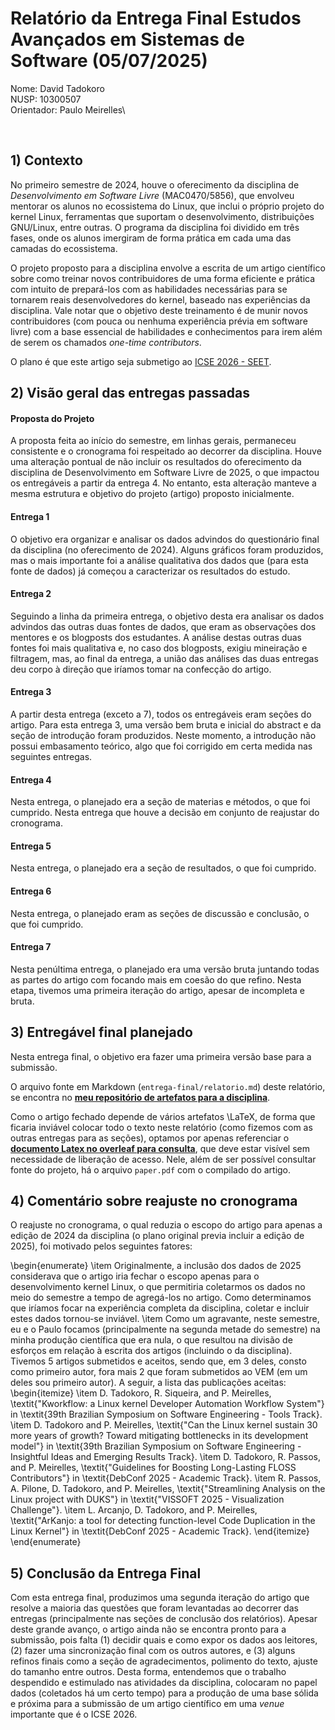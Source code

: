 # Relatório da Entrega Final Estudos Avançados em Sistemas de Software (05/07/2025)

Nome: David Tadokoro\
NUSP: 10300507\
Orientador: Paulo Meirelles\

<br>

## 1) Contexto

No primeiro semestre de 2024, houve o oferecimento da disciplina de
*Desenvolvimento em Software Livre* (MAC0470/5856), que envolveu mentorar os
alunos no ecossistema do Linux, que inclui o próprio projeto do kernel Linux,
ferramentas que suportam o desenvolvimento, distribuições GNU/Linux, entre
outras. O programa da disciplina foi dividido em três fases, onde os alunos
imergiram de forma prática em cada uma das camadas do ecossistema.

O projeto proposto para a disciplina envolve a escrita de um artigo científico
sobre como treinar novos contribuidores de uma forma eficiente e prática com
intuito de prepará-los com as habilidades necessárias para se tornarem reais
desenvolvedores do kernel, baseado nas experiências da disciplina. Vale notar
que o objetivo deste treinamento é de munir novos contribuidores (com pouca ou
nenhuma experiência prévia em software livre) com a base essencial de
habilidades e conhecimentos para irem além de serem os chamados _one-time
contributors_.

O plano é que este artigo seja submetigo ao [ICSE 2026 -
SEET](https://conf.researchr.org/track/icse-2026/icse-2026-software-engineering-education-and-training--seet-).

## 2) Visão geral das entregas passadas

#### Proposta do Projeto

A proposta feita ao início do semestre, em linhas gerais, permaneceu consistente
e o cronograma foi respeitado ao decorrer da disciplina. Houve uma alteração
pontual de não incluir os resultados do oferecimento da disciplina de
Desenvolvimento em Software Livre de 2025, o que impactou os entregáveis a
partir da entrega 4. No entanto, esta alteração manteve a mesma estrutura e
objetivo do projeto (artigo) proposto inicialmente.

#### Entrega 1

O objetivo era organizar e analisar os dados advindos do questionário final da
disciplina (no oferecimento de 2024). Alguns gráficos foram produzidos, mas o
mais importante foi a análise qualitativa dos dados que (para esta fonte de
dados) já começou a caracterizar os resultados do estudo.

#### Entrega 2

Seguindo a linha da primeira entrega, o objetivo desta era analisar os dados
advindos das outras duas fontes de dados, que eram as observações dos mentores e
os blogposts dos estudantes. A análise destas outras duas fontes foi mais
qualitativa e, no caso dos blogposts, exigiu mineiração e filtragem, mas, ao
final da entrega, a união das análises das duas entregas deu corpo à direção que
iríamos tomar na confecção do artigo.

#### Entrega 3

A partir desta entrega (exceto a 7), todos os entregáveis eram seções do artigo.
Para esta entrega 3, uma versão bem bruta e inicial do abstract e da seção de
introdução foram produzidos. Neste momento, a introdução não possui embasamento
teórico, algo que foi corrigido em certa medida nas seguintes entregas.

#### Entrega 4

Nesta entrega, o planejado era a seção de materias e métodos, o que foi
cumprido.  Nesta entrega que houve a decisão em conjunto de reajustar do
cronograma.

#### Entrega 5

Nesta entrega, o planejado era a seção de resultados, o que foi cumprido.

#### Entrega 6

Nesta entrega, o planejado eram as seções de discussão e conclusão, o que foi
cumprido.

#### Entrega 7

Nesta penúltima entrega, o planejado era uma versão bruta juntando todas as
partes do artigo com focando mais em coesão do que refino. Nesta etapa, tivemos
uma primeira iteração do artigo, apesar de incompleta e bruta.

## 3) Entregável final planejado

Nesta entrega final, o objetivo era fazer uma primeira versão base para a
submissão.

O arquivo fonte em Markdown (`entrega-final/relatorio.md`) deste relatório, se
encontra no [**meu repositório de artefatos para a
disciplina**](https://github.com/davidbtadokoro/advanced-studies-softsys).

Como o artigo fechado depende de vários artefatos \LaTeX, de forma que ficaria
inviável colocar todo o texto neste relatório (como fizemos com as outras
entregas para as seções), optamos por apenas referenciar o [**documento Latex no
overleaf para
consulta**](https://www.overleaf.com/project/6673313021f8abfcd11f4430), que deve
estar visível sem necessidade de liberação de acesso. Nele, além de ser possível
consultar fonte do projeto, há o arquivo `paper.pdf` com o compilado do artigo.

## 4) Comentário sobre reajuste no cronograma

O reajuste no cronograma, o qual reduzia o escopo do artigo para apenas a edição
de 2024 da disciplina (o plano original previa incluir a edição de 2025), foi
motivado pelos seguintes fatores:

\begin{enumerate}
    \item Originalmente, a inclusão dos dados de 2025 considerava que o artigo
    iria fechar o escopo apenas para o desenvolvimento kernel Linux, o que
    permitiria coletarmos os dados no meio do semestre a tempo de agregá-los no
    artigo. Como determinamos que iríamos focar na experiência completa da
    disciplina, coletar e incluir estes dados tornou-se inviável.
    \item Como um agravante, neste semestre, eu e o Paulo focamos
    (principalmente na segunda metade do semestre) na minha produção científica
    que era nula, o que resultou na divisão de esforços em relação à escrita dos
    artigos (incluindo o da disciplina). Tivemos 5 artigos submetidos e aceitos,
    sendo que, em 3 deles, consto como primeiro autor, fora mais 2 que foram
    submetidos ao VEM (em um deles sou primeiro autor). A seguir, a lista das
    publicações aceitas:
    \begin{itemize}
        \item D. Tadokoro, R. Siqueira, and P. Meirelles, \textit{"Kworkflow: a Linux
        kernel Developer Automation Workflow System"} in \textit{39th Brazilian
        Symposium on Software Engineering - Tools Track}.
        \item D. Tadokoro and P. Meirelles, \textit{"Can the Linux kernel sustain 30
        more years of growth? Toward mitigating bottlenecks in its development
        model"} in \textit{39th Brazilian Symposium on Software Engineering -
        Insightful Ideas and Emerging Results Track}.
        \item D. Tadokoro, R. Passos, and P. Meirelles, \textit{"Guidelines for
        Boosting Long-Lasting FLOSS Contributors"} in \textit{DebConf 2025 - Academic
        Track}.
        \item R. Passos, A. Pilone, D. Tadokoro, and P. Meirelles,
        \textit{"Streamlining Analysis on the Linux project with DUKS"} in \textit{"VISSOFT
        2025 - Visualization Challenge"}.
        \item L. Arcanjo, D. Tadokoro, and P. Meirelles, \textit{"ArKanjo: a tool for
        detecting function-level Code Duplication in the Linux Kernel"} in
        \textit{DebConf 2025 - Academic Track}.
    \end{itemize}
\end{enumerate}

## 5) Conclusão da Entrega Final

Com esta entrega final, produzimos uma segunda iteração do artigo que resolve a
maioria das questões que foram levantadas ao decorrer das entregas
(principalmente nas seções de conclusão dos relatórios). Apesar deste grande
avanço, o artigo ainda não se encontra pronto para a submissão, pois falta (1)
decidir quais e como expor os dados aos leitores, (2) fazer uma sincronização
final com os outros autores, e (3) alguns refinos finais como a seção de
agradecimentos, polimento do texto, ajuste do tamanho entre outros. Desta forma,
entendemos que o trabalho despendido e estimulado nas atividades da disciplina,
colocaram no papel dados (coletados há um certo tempo) para a produção de uma
base sólida e próxima para a submissão de um artigo científico em uma
*venue* importante que é o ICSE 2026. 